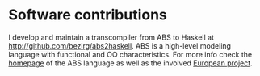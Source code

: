 # Software contributions

I develop and maintain a transcompiler
from ABS to Haskell at <http://github.com/bezirg/abs2haskell>.
ABS is a high-level modeling language with functional
and OO characteristics. For more info check
the [homepage](http://abs-models.org) of the ABS language as well as the involved [European project](http://envisage-project.eu).
